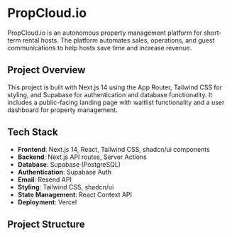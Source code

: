 # PropCloud.io

PropCloud.io is an autonomous property management platform for short-term rental hosts. The platform automates sales, operations, and guest communications to help hosts save time and increase revenue.

## Project Overview

This project is built with Next.js 14 using the App Router, Tailwind CSS for styling, and Supabase for authentication and database functionality. It includes a public-facing landing page with waitlist functionality and a user dashboard for property management.

## Tech Stack

- **Frontend**: Next.js 14, React, Tailwind CSS, shadcn/ui components
- **Backend**: Next.js API routes, Server Actions
- **Database**: Supabase (PostgreSQL)
- **Authentication**: Supabase Auth
- **Email**: Resend API
- **Styling**: Tailwind CSS, shadcn/ui
- **State Management**: React Context API
- **Deployment**: Vercel

## Project Structure

